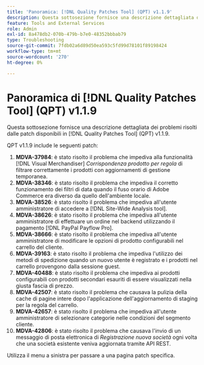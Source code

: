 ```yaml
---
title: 'Panoramica: [!DNL Quality Patches Tool] (QPT) v1.1.9'
description: Questa sottosezione fornisce una descrizione dettagliata dei problemi risolti dalle patch disponibili in  [!DNL Quality Patches Tool] (QPT) v1.1.9.
feature: Tools and External Services
role: Admin
exl-id: 8a478db2-070b-479b-b7e0-48352bbbab79
type: Troubleshooting
source-git-commit: 7fdb02a6d89d50ea593c5fd99d78101f89198424
workflow-type: tm+mt
source-wordcount: '270'
ht-degree: 0%

---
```


# Panoramica di [!DNL Quality Patches Tool] (QPT) v1.1.9

Questa sottosezione fornisce una descrizione dettagliata dei problemi risolti dalle patch disponibili in [!DNL Quality Patches Tool] (QPT) v1.1.9.

QPT v1.1.9 include le seguenti patch:

1. **MDVA-37984**: è stato risolto il problema che impediva alla funzionalità [!DNL Visual Merchandiser] *Corrispondenza prodotto per regola* di filtrare correttamente i prodotti con aggiornamenti di gestione temporanea.
1. **MDVA-38346**: è stato risolto il problema che impediva il corretto funzionamento dei filtri di data quando il fuso orario di Adobe Commerce era diverso da quello dell&#39;ambiente locale.
1. **MDVA-38526**: è stato risolto il problema che impediva all&#39;utente amministratore di accedere a [!DNL Site-Wide Analysis tool].
1. **MDVA-38626**: è stato risolto il problema che impediva all&#39;utente amministratore di effettuare un ordine nel backend utilizzando il pagamento [!DNL PayPal Payflow Pro].
1. **MDVA-38666**: è stato risolto il problema che impediva all&#39;utente amministratore di modificare le opzioni di prodotto configurabili nel carrello del cliente.
1. **MDVA-39163**: è stato risolto il problema che impediva l&#39;utilizzo dei metodi di spedizione quando un nuovo utente è registrato e i prodotti nel carrello provengono dalla sessione guest.
1. **MDVA-40488**: è stato risolto il problema che impediva ai prodotti configurabili con prodotti secondari esauriti di essere visualizzati nella giusta fascia di prezzo.
1. **MDVA-42507**: è stato risolto il problema che causava la pulizia della cache di pagine intere dopo l&#39;applicazione dell&#39;aggiornamento di staging per la regola del carrello.
1. **MDVA-42657**: è stato risolto il problema che impediva all&#39;utente amministratore di selezionare categorie nelle condizioni del segmento cliente.
1. **MDVA-42806**: è stato risolto il problema che causava l&#39;invio di un messaggio di posta elettronica di *Registrazione nuova società* ogni volta che una società esistente veniva aggiornata tramite API REST.

Utilizza il menu a sinistra per passare a una pagina patch specifica.
